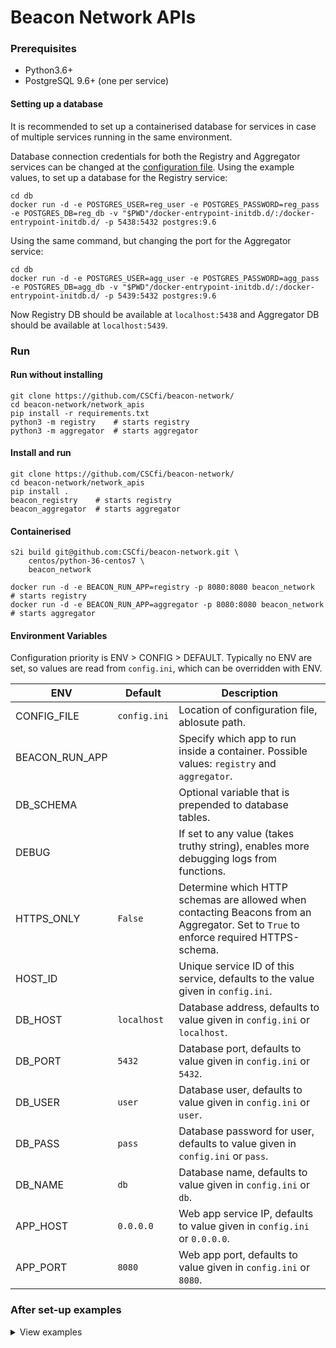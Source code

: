 # Beacon Network APIs
### Prerequisites
* Python3.6+
* PostgreSQL 9.6+ (one per service)



#### Setting up a database
It is recommended to set up a containerised database for services in case of multiple services running in the same environment.

Database connection credentials for both the Registry and Aggregator services can be changed at the [configuration file](/network_apis/config/config.ini). Using the example values, to set up a database for the Registry service:
```
cd db
docker run -d -e POSTGRES_USER=reg_user -e POSTGRES_PASSWORD=reg_pass -e POSTGRES_DB=reg_db -v "$PWD"/docker-entrypoint-initdb.d/:/docker-entrypoint-initdb.d/ -p 5438:5432 postgres:9.6
```

Using the same command, but changing the port for the Aggregator service:
```
cd db
docker run -d -e POSTGRES_USER=agg_user -e POSTGRES_PASSWORD=agg_pass -e POSTGRES_DB=agg_db -v "$PWD"/docker-entrypoint-initdb.d/:/docker-entrypoint-initdb.d/ -p 5439:5432 postgres:9.6
```

Now Registry DB should be available at `localhost:5438` and Aggregator DB should be available at `localhost:5439`.

### Run
#### Run without installing
```
git clone https://github.com/CSCfi/beacon-network/
cd beacon-network/network_apis
pip install -r requirements.txt
python3 -m registry    # starts registry
python3 -m aggregator  # starts aggregator
```
#### Install and run
```
git clone https://github.com/CSCfi/beacon-network/
cd beacon-network/network_apis
pip install .
beacon_registry    # starts registry
beacon_aggregator  # starts aggregator
```
#### Containerised
```
s2i build git@github.com:CSCfi/beacon-network.git \
    centos/python-36-centos7 \
    beacon_network

docker run -d -e BEACON_RUN_APP=registry -p 8080:8080 beacon_network      # starts registry
docker run -d -e BEACON_RUN_APP=aggregator -p 8080:8080 beacon_network    # starts aggregator
```

#### Environment Variables
Configuration priority is ENV > CONFIG > DEFAULT. Typically no ENV are set, so values are read from `config.ini`, which can be overridden with ENV.

| ENV            | Default                                    | Description                                                                                                                          |
|----------------|--------------------------------------------|--------------------------------------------------------------------------------------------------------------------------------------|
| CONFIG_FILE    | `config.ini`                               | Location of configuration file, ablosute path.                                                                                       |
| BEACON_RUN_APP | ` `                                         | Specify which app to run inside a container. Possible values: `registry` and `aggregator`.                                           |
| DB_SCHEMA      | ` `                                         | Optional variable that is prepended to database tables.                                                                              |
| DEBUG          | ` `                                         | If set to any value (takes truthy string), enables more debugging logs from functions.                                               |
| HTTPS_ONLY     | `False`                                    | Determine which HTTP schemas are allowed when contacting Beacons from an Aggregator. Set to `True` to enforce required HTTPS-schema. |
| HOST_ID        | ` `  | Unique service ID of this service, defaults to the value given in `config.ini`.                                                      |
| DB_HOST        | `localhost`  | Database address, defaults to value given in `config.ini` or `localhost`.                                                            |
| DB_PORT        | `5432`  | Database port, defaults to value given in `config.ini` or `5432`.                                                                    |
| DB_USER        | `user`  | Database user, defaults to value given in `config.ini` or `user`.                                                                    |
| DB_PASS        | `pass`  | Database password for user, defaults to value given in `config.ini` or `pass`.                                                       |
| DB_NAME        | `db`  | Database name, defaults to value given in `config.ini` or `db`.                                                                      |
| APP_HOST       | `0.0.0.0` | Web app service IP, defaults to value given in `config.ini` or `0.0.0.0`.                                                            |
| APP_PORT       | `8080` | Web app port, defaults to value given in `config.ini` or `8080`.                                                                     |

### After set-up examples
<details><summary>View examples</summary>
Register a service, on this case, register self at Registry (host's own details).

```
curl -X POST \
  http://localhost:3000/services \
  -d '{
    "id": "org.ga4gh.registry",
    "name": "ELIXIR Beacon Registry",
    "serviceType": "GA4GHRegistry",
    "serviceUrl": "https://example.org/service",
    "open": true,
    "apiVersion": "0.1",
    "organization": {
        "id": "org.ga4gh",
        "name": "Global Alliance for Genomic Health",
        "description": "Enabling responsible genomic data sharing for the benefit of human health.",
        "address": "Netstreet 100, Internet, Webland",
        "welcomeUrl": "https://ga4gh.org/",
        "contactUrl": "https://ga4gh.org/contactus/",
        "logoUrl": "https://www.ga4gh.org/wp-content/themes/ga4gh-theme/gfx/GA-logo-footer.png",
        "info": {
            "agenda": "Global Health",
            "affiliation": "The World"
        }
    },
    "description": "Beacon Registry service for ELIXIR node",
    "version": "1.0.0",
    "publicKey": "string",
    "welcomeUrl": "https://example.org/home",
    "alternativeUrl": "https://example.org/internal"
}'

# RESPONSE:
Service has been registered. Service key for updating and deleting registration, keep it safe: {SECRET_KEY}
```
`POST /services` returns a service key that the registrar should keep safe for updating and deleting the service details.

Updating service details, in this case, changing service id and name. The service key should be given in the `Beacon-Service-Key` header.
```
curl -X PUT \
  http://localhost:3000/services/org.ga4gh.registry \
  -H 'Beacon-Service-Key: {SECRET_KEY}' \
  -d '{
    "id": "org.ga4gh.registry-new",
    "name": "ELIXIR Central Registry",
    "serviceType": "GA4GHRegistry",
    "serviceUrl": "https://example.org/service",
    "open": true,
    "apiVersion": "0.1",
    "organization": {
        "id": "org.ga4gh",
        "name": "Global Alliance for Genomic Health",
        "description": "Enabling responsible genomic data sharing for the benefit of human health.",
        "address": "Netstreet 100, Internet, Webland",
        "welcomeUrl": "https://ga4gh.org/",
        "contactUrl": "https://ga4gh.org/contactus/",
        "logoUrl": "https://www.ga4gh.org/wp-content/themes/ga4gh-theme/gfx/GA-logo-footer.png",
        "info": {
            "agenda": "Global Health",
            "affiliation": "The World"
        }
    },
    "description": "Beacon Registry service for ELIXIR node",
    "version": "1.0.0",
    "publicKey": "string",
    "welcomeUrl": "https://example.org/home",
    "alternativeUrl": "https://example.org/internal"
}'
```

Get Registry's information.
```
curl -X GET \
  http://localhost:3000/info \
```

Register a Beacon to the Beacon Aggregator
```
curl -X POST \
  http://localhost:3001/services \
  -d '{
    "id": "org.ga4gh.beacon",
    "name": "ELIXIR Beacon",
    "serviceType": "GA4GHBeacon",
    "serviceUrl": "https://example.org/service",
    "open": true,
    "apiVersion": "1.0.0",
    "organization": {
        "id": "org.ga4gh",
        "name": "Global Alliance for Genomic Health",
        "description": "Enabling responsible genomic data sharing for the benefit of human health.",
        "address": "Netstreet 100, Internet, Webland",
        "welcomeUrl": "https://ga4gh.org/",
        "contactUrl": "https://ga4gh.org/contactus/",
        "logoUrl": "https://www.ga4gh.org/wp-content/themes/ga4gh-theme/gfx/GA-logo-footer.png",
        "info": {
            "agenda": "Global Health",
            "affiliation": "The World"
        }
    },
    "description": "Beacon service for ELIXIR node",
    "version": "1.0.0",
    "publicKey": "string",
    "welcomeUrl": "https://example.org/home",
    "alternativeUrl": "https://example.org/internal"
}'
```

Get Aggregator's registered services information.
```
curl -X GET \
  http://localhost:3001/services \
```

Make a synchronous http query to Aggregator's registered services.
```
curl -X GET \
  'http://localhost:3001/query?assemblyId=GRCh38&referenceName=1&start=1000&referenceBases=A&alternateBases=T' \
```

Make an asynchronous websocket query to Aggregator's registered services (requires a websocket client).
Websocket connection requires following headers: `Connection: Upgrade` and `Upgrade: Websocket`. Secure websocket `wss` protocol should always be used.

An example websocket client is available at [dev/wsclient.py](dev/wsclient.py). Run websocket client with:
```
python wsclient.py
```

Websocket connection can also be tested with a JS client, e.g. [snippet from Beacon UI](https://github.com/CSCfi/beacon-network/blob/master/ui/ui/view/view.js#L115-L144).

For more examples and endpoints see the [API Specification](https://editor.swagger.io/?url=https://gist.githubusercontent.com/teemukataja/b583bd9c6c57afa9a04024f070c79a5b/raw/1b1eef9a8a538fd64f713a6ab3e562b382381ccd/beacon-network-specification-0_1.yml).
</details>

